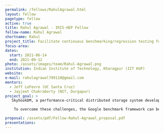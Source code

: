 ```yaml
---
permalink: /fellows/RahulAgrawal.html
layout: fellow
pagetype: fellow
active: true
title: Rahul Agrawal - IRIS-HEP Fellow
fellow-name: Rahul Agrawal
shortname: Rahul
project_title: Facilitate continuous benchmarking/regression testing for the critical components of SkyhookDM
focus-area:
dates:
  start: 2021-06-14
  end: 2021-09-12
photo: /assets/images/team/Rahul-Agrawal.png
institution: Indian Institute of Technology, Kharagpur (IIT KGP)
website:
e-mail: rahulagrawal799110@gmail.com
mentors:
  - Jeff LeFevre (UC Santa Cruz)
  - Jayjeet Chakraborty (NIT, Durgapur)
project_goal: >
   SkyhookDM, a performance-critical distributed storage system developed by embedding Apache Arrow, is a computational storage system. Small changes in the source code's performance-critical parts will often result in significant performance changes. It's essential to keep track of these performance changes so that the project can become more performant over time and avoid silent performance deterioration.

    To overcome these challenges, the Google benchmark framework can be used to create benchmarks (very similar to unit tests) for all the performance-critical parts of the source code. These benchmarks can be added as a separate job in the CI/CD pipeline, which will get triggered when any particular events like commit/push happen. A web dashboard can also be integrated to monitor the performance results of the CI tests.

proposal: /assets/pdf/Fellow-Rahul-Agrawal_proposal.pdf
presentations:
---
```

